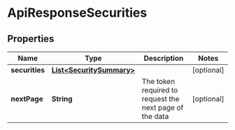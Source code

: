 
# ApiResponseSecurities

## Properties
Name | Type | Description | Notes
------------ | ------------- | ------------- | -------------
**securities** | [**List&lt;SecuritySummary&gt;**](SecuritySummary.md) |  |  [optional]
**nextPage** | **String** | The token required to request the next page of the data |  [optional]



